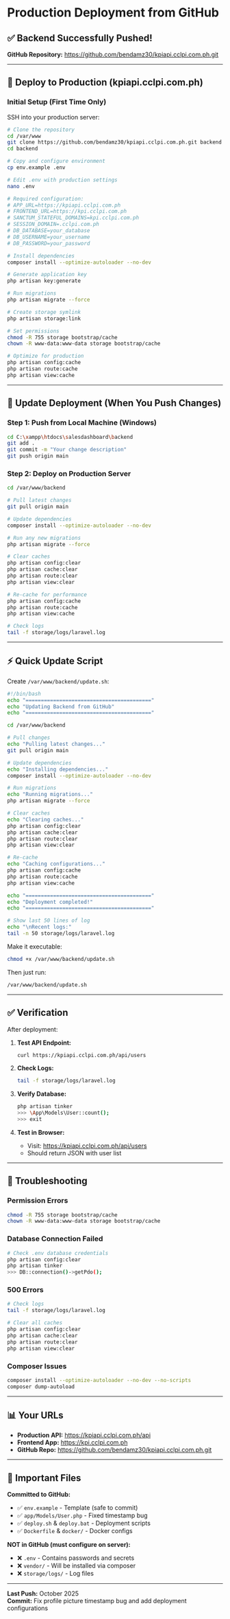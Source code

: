 # Production Deployment from GitHub

## ✅ Backend Successfully Pushed!

**GitHub Repository:** https://github.com/bendamz30/kpiapi.cclpi.com.ph.git

---

## 🚀 Deploy to Production (kpiapi.cclpi.com.ph)

### Initial Setup (First Time Only)

SSH into your production server:

```bash
# Clone the repository
cd /var/www
git clone https://github.com/bendamz30/kpiapi.cclpi.com.ph.git backend
cd backend

# Copy and configure environment
cp env.example .env

# Edit .env with production settings
nano .env

# Required configuration:
# APP_URL=https://kpiapi.cclpi.com.ph
# FRONTEND_URL=https://kpi.cclpi.com.ph
# SANCTUM_STATEFUL_DOMAINS=kpi.cclpi.com.ph
# SESSION_DOMAIN=.cclpi.com.ph
# DB_DATABASE=your_database
# DB_USERNAME=your_username
# DB_PASSWORD=your_password

# Install dependencies
composer install --optimize-autoloader --no-dev

# Generate application key
php artisan key:generate

# Run migrations
php artisan migrate --force

# Create storage symlink
php artisan storage:link

# Set permissions
chmod -R 755 storage bootstrap/cache
chown -R www-data:www-data storage bootstrap/cache

# Optimize for production
php artisan config:cache
php artisan route:cache
php artisan view:cache
```

---

## 🔄 Update Deployment (When You Push Changes)

### Step 1: Push from Local Machine (Windows)

```bash
cd C:\xampp\htdocs\salesdashboard\backend
git add .
git commit -m "Your change description"
git push origin main
```

### Step 2: Deploy on Production Server

```bash
cd /var/www/backend

# Pull latest changes
git pull origin main

# Update dependencies
composer install --optimize-autoloader --no-dev

# Run any new migrations
php artisan migrate --force

# Clear caches
php artisan config:clear
php artisan cache:clear
php artisan route:clear
php artisan view:clear

# Re-cache for performance
php artisan config:cache
php artisan route:cache
php artisan view:cache

# Check logs
tail -f storage/logs/laravel.log
```

---

## ⚡ Quick Update Script

Create `/var/www/backend/update.sh`:

```bash
#!/bin/bash
echo "========================================="
echo "Updating Backend from GitHub"
echo "========================================="

cd /var/www/backend

# Pull changes
echo "Pulling latest changes..."
git pull origin main

# Update dependencies
echo "Installing dependencies..."
composer install --optimize-autoloader --no-dev

# Run migrations
echo "Running migrations..."
php artisan migrate --force

# Clear caches
echo "Clearing caches..."
php artisan config:clear
php artisan cache:clear
php artisan route:clear
php artisan view:clear

# Re-cache
echo "Caching configurations..."
php artisan config:cache
php artisan route:cache
php artisan view:cache

echo "========================================="
echo "Deployment completed!"
echo "========================================="

# Show last 50 lines of log
echo "\nRecent logs:"
tail -n 50 storage/logs/laravel.log
```

Make it executable:
```bash
chmod +x /var/www/backend/update.sh
```

Then just run:
```bash
/var/www/backend/update.sh
```

---

## ✅ Verification

After deployment:

1. **Test API Endpoint:**
   ```bash
   curl https://kpiapi.cclpi.com.ph/api/users
   ```

2. **Check Logs:**
   ```bash
   tail -f storage/logs/laravel.log
   ```

3. **Verify Database:**
   ```bash
   php artisan tinker
   >>> \App\Models\User::count();
   >>> exit
   ```

4. **Test in Browser:**
   - Visit: https://kpiapi.cclpi.com.ph/api/users
   - Should return JSON with user list

---

## 🔧 Troubleshooting

### Permission Errors
```bash
chmod -R 755 storage bootstrap/cache
chown -R www-data:www-data storage bootstrap/cache
```

### Database Connection Failed
```bash
# Check .env database credentials
php artisan config:clear
php artisan tinker
>>> DB::connection()->getPdo();
```

### 500 Errors
```bash
# Check logs
tail -f storage/logs/laravel.log

# Clear all caches
php artisan config:clear
php artisan cache:clear
php artisan route:clear
php artisan view:clear
```

### Composer Issues
```bash
composer install --optimize-autoloader --no-dev --no-scripts
composer dump-autoload
```

---

## 📊 Your URLs

- **Production API:** https://kpiapi.cclpi.com.ph/api
- **Frontend App:** https://kpi.cclpi.com.ph
- **GitHub Repo:** https://github.com/bendamz30/kpiapi.cclpi.com.ph.git

---

## 🔑 Important Files

**Committed to GitHub:**
- ✅ `env.example` - Template (safe to commit)
- ✅ `app/Models/User.php` - Fixed timestamp bug
- ✅ `deploy.sh` & `deploy.bat` - Deployment scripts
- ✅ `Dockerfile` & `docker/` - Docker configs

**NOT in GitHub (must configure on server):**
- ❌ `.env` - Contains passwords and secrets
- ❌ `vendor/` - Will be installed via composer
- ❌ `storage/logs/` - Log files

---

**Last Push:** October 2025  
**Commit:** Fix profile picture timestamp bug and add deployment configurations

